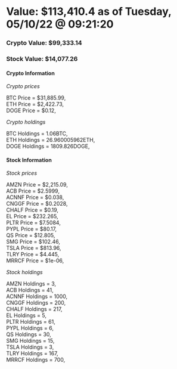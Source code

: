 # Value: $113,410.4 as of Tuesday, 05/10/22 @ 09:21:20 

### Crypto Value: $99,333.14

### Stock Value: $14,077.26

#### Crypto Information 
*Crypto prices* 

BTC Price = $31,885.99,  
ETH Price = $2,422.73,  
DOGE Price = $0.12,  


*Crypto holdings* 

BTC Holdings = 1.06BTC,  
ETH Holdings = 26.960005962ETH,  
DOGE Holdings = 1809.826DOGE,  


#### Stock Information 

*Stock prices* 

AMZN Price = $2,215.09,  
ACB Price = $2.5999,  
ACNNF Price = $0.038,  
CNGGF Price = $0.2028,  
CHALF Price = $0.19,  
EL Price = $232.265,  
PLTR Price = $7.5084,  
PYPL Price = $80.17,  
QS Price = $12.805,  
SMG Price = $102.46,  
TSLA Price = $813.96,  
TLRY Price = $4.445,  
MRRCF Price = $1e-06,  


*Stock holdings* 

AMZN Holdings = 3,  
ACB Holdings = 41,  
ACNNF Holdings = 1000,  
CNGGF Holdings = 200,  
CHALF Holdings = 217,  
EL Holdings = 5,  
PLTR Holdings = 61,  
PYPL Holdings = 6,  
QS Holdings = 30,  
SMG Holdings = 15,  
TSLA Holdings = 3,  
TLRY Holdings = 167,  
MRRCF Holdings = 700,  


